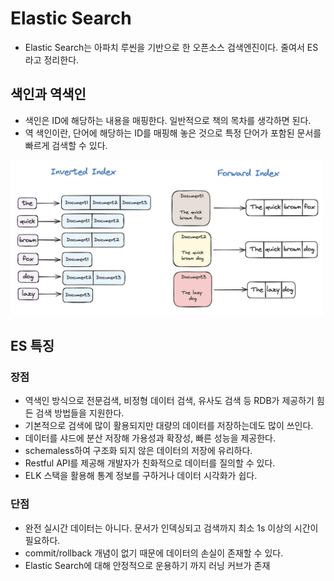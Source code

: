 # Elastic Search

- Elastic Search는 아파치 루씬을 기반으로 한 오픈소스 검색엔진이다. 줄여서 ES라고 정리한다.

## 색인과 역색인

- 색인은 ID에 해당하는 내용을 매핑한다. 일반적으로 책의 목차를 생각하면 된다.
- 역 색인이란, 단어에 해당하는 ID를 매핑해 놓은 것으로 특정 단어가 포함된 문서를 빠르게 검색할 수 있다.

 <img src="https://github.com/programmer-sjk/TIL/blob/main/images/db/nosql/invert-index.png" width="500">

## ES 특징

### 장점

- 역색인 방식으로 전문검색, 비정형 데이터 검색, 유사도 검색 등 RDB가 제공하기 힘든 검색 방법들을 지원한다.
- 기본적으로 검색에 많이 활용되지만 대량의 데이터를 저장하는데도 많이 쓰인다.
- 데이터를 샤드에 분산 저장해 가용성과 확장성, 빠른 성능을 제공한다.
- schemaless하여 구조화 되지 않은 데이터의 저장에 유리하다.
- Restful API를 제공해 개발자가 친화적으로 데이터를 질의할 수 있다.
- ELK 스택을 활용해 통계 정보를 구하거나 데이터 시각화가 쉽다.

### 단점

- 완전 실시간 데이터는 아니다. 문서가 인덱싱되고 검색까지 최소 1s 이상의 시간이 필요하다.
- commit/rollback 개념이 없기 때문에 데이터의 손실이 존재할 수 있다.
- Elastic Search에 대해 안정적으로 운용하기 까지 러닝 커브가 존재
